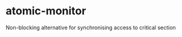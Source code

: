 atomic-monitor
==============

Non-blocking alternative for synchronising access to critical section
